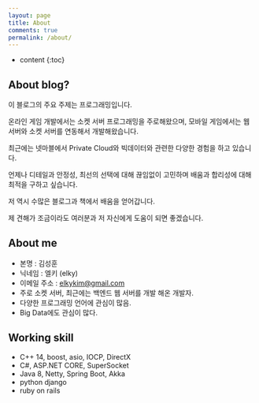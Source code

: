 ```yaml
---
layout: page
title: About
comments: true
permalink: /about/
---
```


* content
{:toc}

## About blog?
이 블로그의 주요 주제는 프로그래밍입니다.

온라인 게임 개발에서는 소켓 서버 프로그래밍을 주로해왔으며, 모바일 게임에서는 웹 서버와 소켓 서버를 연동해서 개발해왔습니다.

최근에는 넷마블에서 Private Cloud와 빅데이터와 관련한 다양한 경험을 하고 있습니다.

언제나 디테일과 안정성, 최선의 선택에 대해 끊임없이 고민하며 배움과 합리성에 대해 최적을 구하고 싶습니다.

저 역시 수많은 블로그과 책에서 배움을 얻어갑니다.

제 견해가 조금이라도 여러분과 저 자신에게 도움이 되면 좋겠습니다.

## About me
* 본명 : 김성훈
* 닉네임 : 엘키 (elky)
* 이메일 주소 : <elkykim@gmail.com>
* 주로 소켓 서버, 최근에는 백엔드 웹 서버를 개발 해온 개발자.
* 다양한 프로그래밍 언어에 관심이 많음.
* Big Data에도 관심이 많다.

## Working skill
* C++ 14, boost, asio, IOCP, DirectX
* C#, ASP.NET CORE, SuperSocket
* Java 8, Netty, Spring Boot, Akka
* python django
* ruby on rails